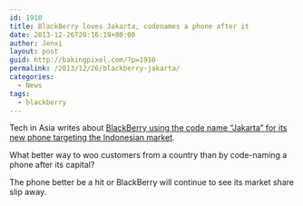 ```yaml
---
id: 1910
title: BlackBerry loves Jakarta, codenames a phone after it
date: 2013-12-26T20:16:19+00:00
author: Jenxi
layout: post
guid: http://bakingpixel.com/?p=1910
permalink: /2013/12/26/blackberry-jakarta/
categories:
  - News
tags:
  - blackberry
---
```

Tech in Asia writes about [BlackBerry using the code name “Jakarta” for its new phone targeting the Indonesian market](http://www.techinasia.com/blackberry-loves-city-jakarta-codenaming-phone/).

What better way to woo customers from a country than by code-naming a phone after its capital?

The phone better be a hit or BlackBerry will continue to see its market share slip away.